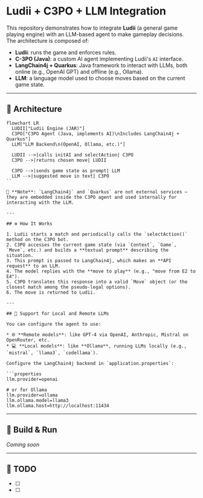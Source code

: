 # Ludii + C3PO + LLM Integration

This repository demonstrates how to integrate **Ludii** (a general game playing engine) with an LLM-based agent to make gameplay decisions.  
The architecture is composed of:

- **Ludii**: runs the game and enforces rules.
- **C-3PO (Java)**: a custom AI agent implementing Ludii's `AI` interface.
- **LangChain4j + Quarkus**: Java framework to interact with LLMs, both online (e.g., OpenAI GPT) and offline (e.g., Ollama).
- **LLM**: a language model used to choose moves based on the current game state.

---

## 🧠 Architecture

```mermaid
flowchart LR
  LUDII["Ludii Engine (JAR)"]
  C3PO["C3PO Agent (Java, implements AI)\nIncludes LangChain4j + Quarkus"]
  LLM["LLM Backend\n(OpenAI, Ollama, etc.)"]

  LUDII -->|calls initAI and selectAction| C3PO
  C3PO -->|returns chosen move| LUDII

  C3PO -->|sends game state as prompt| LLM
  LLM -->|suggested move in text| C3PO
``

📝 **Note**: `LangChain4j` and `Quarkus` are not external services — they are embedded inside the C3PO agent and used internally for interacting with the LLM.

---

## ⚙️ How It Works

1. Ludii starts a match and periodically calls the `selectAction()` method on the C3PO bot.
2. C3PO accesses the current game state (via `Context`, `Game`, `Move`, etc.) and builds a **textual prompt** describing the situation.
3. This prompt is passed to LangChain4j, which makes an **API request** to an LLM.
4. The model replies with the **move to play** (e.g., "move from E2 to E4").
5. C3PO translates this response into a valid `Move` object (or the closest match among the pseudo-legal options).
6. The move is returned to Ludii.

---

## 🔌 Support for Local and Remote LLMs

You can configure the agent to use:

* 🌐 **Remote models**: like GPT-4 via OpenAI, Anthropic, Mistral on OpenRouter, etc.
* 💻 **Local models**: like **Ollama**, running LLMs locally (e.g., `mistral`, `llama3`, `codellama`).

Configure the LangChain4j backend in `application.properties`:

```properties
llm.provider=openai

# or for Ollama
llm.provider=ollama
llm.ollama.model=llama3
llm.ollama.host=http://localhost:11434
```

---

## 🔧 Build & Run

_Coming soon_

---

## 📁 TODO

- [ ] 
- [ ] 
